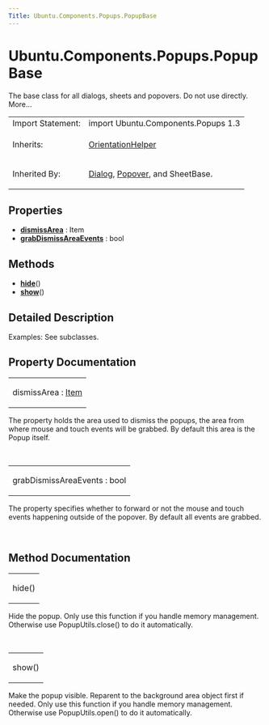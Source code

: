 ```yaml
---
Title: Ubuntu.Components.Popups.PopupBase
---
```


# Ubuntu.Components.Popups.PopupBase

<span class="subtitle"></span>
<!-- $$$PopupBase-brief -->
<p>The base class for all dialogs, sheets and popovers. Do not use directly. More...</p>
<!-- @@@PopupBase -->
<table class="alignedsummary">
<tr><td class="memItemLeft rightAlign topAlign"> Import Statement:</td><td class="memItemRight bottomAlign"> import Ubuntu.Components.Popups 1.3</td></tr><tr><td class="memItemLeft rightAlign topAlign"> Inherits:</td><td class="memItemRight bottomAlign"> <p><a href="Ubuntu.Components.OrientationHelper.md">OrientationHelper</a></p>
</td></tr><tr><td class="memItemLeft rightAlign topAlign"> Inherited By:</td><td class="memItemRight bottomAlign"> <p><a href="Ubuntu.Components.Popups.Dialog.md">Dialog</a>, <a href="Ubuntu.Components.Popups.Popover.md">Popover</a>, and SheetBase.</p>
</td></tr></table><ul>
</ul>
<h2 id="properties">Properties</h2>
<ul>
<li class="fn"><b><b><a href="#dismissArea-prop">dismissArea</a></b></b> : Item</li>
<li class="fn"><b><b><a href="#grabDismissAreaEvents-prop">grabDismissAreaEvents</a></b></b> : bool</li>
</ul>
<h2 id="methods">Methods</h2>
<ul>
<li class="fn"><b><b><a href="#hide-method">hide</a></b></b>()</li>
<li class="fn"><b><b><a href="#show-method">show</a></b></b>()</li>
</ul>
<!-- $$$PopupBase-description -->
<h2 id="details">Detailed Description</h2>
</p>
<p>Examples: See subclasses.</p>
<!-- @@@PopupBase -->
<h2>Property Documentation</h2>
<!-- $$$dismissArea -->
<table class="qmlname"><tr valign="top" id="dismissArea-prop"><td class="tblQmlPropNode"><p><span class="name">dismissArea</span> : <span class="type"><a href="QtQuick.Item.md">Item</a></span></p></td></tr></table><p>The property holds the area used to dismiss the popups, the area from where mouse and touch events will be grabbed. By default this area is the Popup itself.</p>
<!-- @@@dismissArea -->
<br/>
<!-- $$$grabDismissAreaEvents -->
<table class="qmlname"><tr valign="top" id="grabDismissAreaEvents-prop"><td class="tblQmlPropNode"><p><span class="name">grabDismissAreaEvents</span> : <span class="type">bool</span></p></td></tr></table><p>The property specifies whether to forward or not the mouse and touch events happening outside of the popover. By default all events are grabbed.</p>
<!-- @@@grabDismissAreaEvents -->
<br/>
<h2>Method Documentation</h2>
<!-- $$$hide -->
<table class="qmlname"><tr valign="top" id="hide-method"><td class="tblQmlFuncNode"><p><span class="name">hide</span>()</p></td></tr></table><p>Hide the popup. Only use this function if you handle memory management. Otherwise use PopupUtils.close() to do it automatically.</p>
<!-- @@@hide -->
<br/>
<!-- $$$show -->
<table class="qmlname"><tr valign="top" id="show-method"><td class="tblQmlFuncNode"><p><span class="name">show</span>()</p></td></tr></table><p>Make the popup visible. Reparent to the background area object first if needed. Only use this function if you handle memory management. Otherwise use PopupUtils.open() to do it automatically.</p>
<!-- @@@show -->
<br/>
